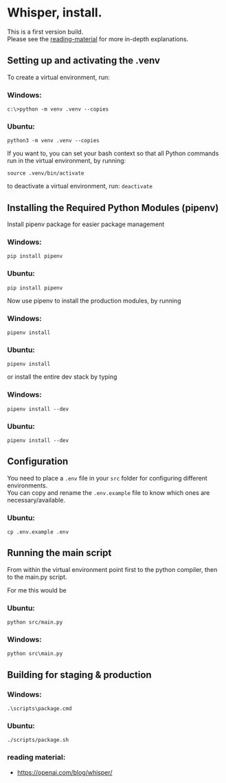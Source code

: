 # Whisper, install.

This is a first version build.  
Please see the [reading-material](#reading-material) for more in-depth explanations.  

## Setting up and activating the .venv
To create a virtual environment, run:  

### Windows:
`c:\>python -m venv .venv --copies`
### Ubuntu:
`python3 -m venv .venv --copies`

If you want to, you can set your bash context so that all Python commands run in the virtual environment, by running:

`source .venv/bin/activate`

to deactivate a virtual environment, run:
`deactivate`

## Installing the Required Python Modules (pipenv)
Install pipenv package for easier package management

### Windows:
`pip install pipenv`
### Ubuntu:
`pip install pipenv`

Now use pipenv to install the production modules, by running 

### Windows:
`pipenv install`
### Ubuntu:
`pipenv install`

or install the entire dev stack by typing 

### Windows:
`pipenv install --dev`
### Ubuntu:
`pipenv install --dev`

## Configuration
You need to place a `.env` file in your `src` folder for configuring different environments.  
You can copy and rename the `.env.example` file to know which ones are necessary/available.  

### Ubuntu:
`cp .env.example .env`  

## Running the main script
From within the virtual environment point first to the python compiler, then to the main.py script. 

For me this would be 
### Ubuntu:
`python src/main.py`

### Windows:
`python src\main.py`

## Building for staging & production
### Windows:
`.\scripts\package.cmd`
### Ubuntu:
`./scripts/package.sh`

### reading material:
- https://openai.com/blog/whisper/
